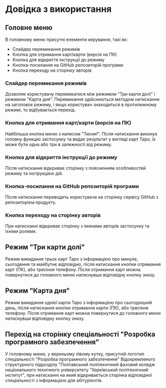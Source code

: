 # Довідка з використання

## Головне меню

В головному меню присутні елементи керування, такі як:
- Слайдер перемикання режимів
- Кнопка для отримання карт/карти (версія на ПК)
- Кнопка для відкриття інструкції до режиму
- Кнопка-посилання на GitHub репозиторій програми
- Кнопка переходу на сторінку авторів

### Слайдер перемикання режимів
Дозволяє користувачу перемикатися між режимом "Три карти долі" і режимом "Карта дня". Перемикання здійснюється методом натискання на заголовок режиму, і якщо користувач знаходиться в протилежному режимі, то відбувається перехід.

### Кнопка для отримання карт/карти (версія на ПК)
Найбільша кнопка меню з написом "Тисни!". Після натискання виконує головну функцію застосунку та видає результат у вигляді карт Таро, їх може бути одна або три в залежності від режиму.

### Кнопка для відкриття інструкції до режиму
Після натискання відкриває сторінку з поясненням особливостей режиму та інструкцією дій.

### Кнопка-посилання на GitHub репозиторій програми
Після натискання переводить користувача на сторінку сервісу GitHub з репозиторієм продукту.

### Кнопка переходу на сторінку авторів
При натисканні відкриває сторінку з іменами авторів застосунку та їхніми ролями.

## Режим "Три карти долі"
Режим викидання трьох карт Таро з інформацією про минуле, сьогодення та майбутнє відповідно, після натискання кнопки отримання карт (ПК), або трясіння телефону. Після отримання карт можна повернутися до головного меню натиснувши відповідну кнопку знизу.

## Режим "Карта дня"
Режим викидання однієї карти Таро з інформацією про сьогоднішній день, після натискання кнопки отримання карти (ПК), або трясіння телефону. Після отримання карт можна повернутися до головного меню натиснувши відповідну кнопку знизу.

## Перехід на сторінку спеціальності "Розробка програмного забезпечення"
У головному меню, у верхньому лівому кутку, присутній логотип спеціальності "Розробка програмного забезпечення" Відокремленого структурного підрозділу "Полтавський політехнічний фаховий коледж національного технічного університету "Харківський політехнічний інститут", при натисканні на який відкривається сторінка відповідної спеціальності з інформацією для абітурієнтів.
